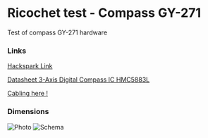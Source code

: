 # Ricochet test - Compass GY-271

Test of compass GY-271 hardware

### Links

[Hackspark Link](https://hackspark.fr/fr/3-axis-compass-gy-271-hmc5883l-breakout.html)

[Datasheet 3-Axis Digital Compass IC
HMC5883L](http://hackspark.fr/files/HMC5883L.pdf)

[Cabling here !](http://www.robotpark.com/image/data/PRO/91457/GY_271_ELECTRONIC_COMPASS.pdf)


### Dimensions

<img alt="Photo" src="https://hackspark.fr/media/catalog/product/cache/1/image/650x/6244465d93851bfb41b9f76e241a8d6d/g/y/gy-271.jpg?raw=true">

<img alt="Schema" src="https://hackspark.fr/media/catalog/product/f/i/file.jpg?raw=true">